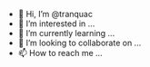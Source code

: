 - 👋 Hi, I’m @tranquac
- 👀 I’m interested in ...
- 🌱 I’m currently learning ...
- 💞️ I’m looking to collaborate on ...
- 📫 How to reach me ...

<!---
tranquac/tranquac is a ✨ special ✨ repository because its `README.md` (this file) appears on your GitHub profile.
You can click the Preview link to take a look at your changes.
--->
